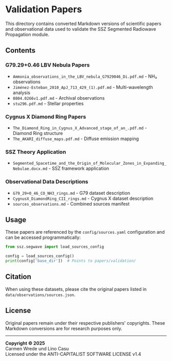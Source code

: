 # Validation Papers

This directory contains converted Markdown versions of scientific papers and observational data used to validate the SSZ Segmented Radiowave Propagation module.

## Contents

### G79.29+0.46 LBV Nebula Papers
- `Ammonia_observations_in_the_LBV_nebula_G7929046_Di.pdf.md` - NH₃ observations
- `Jiménez-Esteban_2010_ApJ_713_429_(1).pdf.md` - Multi-wavelength analysis
- `0804.0266v1.pdf.md` - Archival observations
- `stu296.pdf.md` - Stellar properties

### Cygnus X Diamond Ring Papers
- `The_Diamond_Ring_in_Cygnus_X_Advanced_stage_of_an_.pdf.md` - Diamond Ring structure
- `The_AKARI_diffuse_maps.pdf.md` - Diffuse emission mapping

### SSZ Theory Application
- `Segmented_Spacetime_and_the_Origin_of_Molecular_Zones_in_Expanding_Nebulae.docx.md` - SSZ framework application

### Observational Data Descriptions
- `G79_29+0_46_CO_NH3_rings.md` - G79 dataset description
- `CygnusX_DiamondRing_CII_rings.md` - Cygnus X dataset description
- `sources_observations.md` - Combined sources manifest

## Usage

These papers are referenced by the `config/sources.yaml` configuration and can be accessed programmatically:

```python
from ssz.segwave import load_sources_config

config = load_sources_config()
print(config['base_dir'])  # Points to papers/validation/
```

## Citation

When using these datasets, please cite the original papers listed in `data/observations/sources.json`.

## License

Original papers remain under their respective publishers' copyrights. These Markdown conversions are for research purposes only.

---

**Copyright © 2025**  
Carmen Wrede und Lino Casu  
Licensed under the ANTI-CAPITALIST SOFTWARE LICENSE v1.4
